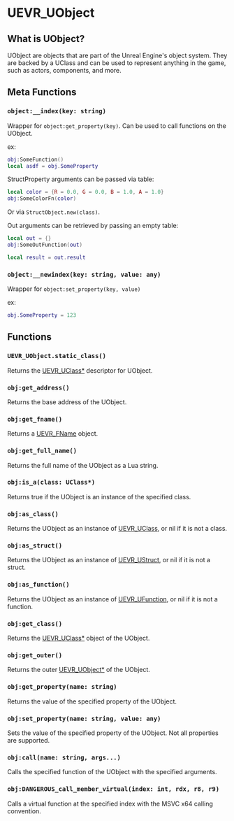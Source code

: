 # UEVR_UObject

## What is UObject?

UObject are objects that are part of the Unreal Engine's object system. They are backed by a UClass and can be used to represent anything in the game, such as actors, components, and more.

## Meta Functions

### `object:__index(key: string)`

Wrapper for `object:get_property(key)`. Can be used to call functions on the UObject.

ex:
```lua
obj:SomeFunction()
local asdf = obj.SomeProperty
```

StructProperty arguments can be passed via table:
```lua
local color = {R = 0.0, G = 0.0, B = 1.0, A = 1.0}
obj:SomeColorFn(color)
```

Or via `StructObject.new(class)`.

Out arguments can be retrieved by passing an empty table:
```lua
local out = {}
obj:SomeOutFunction(out)

local result = out.result
```

### `object:__newindex(key: string, value: any)`

Wrapper for `object:set_property(key, value)`

ex:
```lua
obj.SomeProperty = 123
```

## Functions

### `UEVR_UObject.static_class()`

Returns the [UEVR_UClass*](UClass.md) descriptor for UObject.

### `obj:get_address()`

Returns the base address of the UObject.


### `obj:get_fname()`

Returns a [UEVR_FName](FName.md) object.

### `obj:get_full_name()`

Returns the full name of the UObject as a Lua string.

### `obj:is_a(class: UClass*)`

Returns true if the UObject is an instance of the specified class.

### `obj:as_class()`

Returns the UObject as an instance of [UEVR_UClass](UClass.md), or nil if it is not a class.

### `obj:as_struct()`

Returns the UObject as an instance of [UEVR_UStruct](UStruct.md), or nil if it is not a struct.

### `obj:as_function()`

Returns the UObject as an instance of [UEVR_UFunction](UFunction.md), or nil if it is not a function.

### `obj:get_class()`

Returns the [UEVR_UClass*](UClass.md) object of the UObject.

### `obj:get_outer()`

Returns the outer [UEVR_UObject*](UObject.md) of the UObject.

### `obj:get_property(name: string)`

Returns the value of the specified property of the UObject.

### `obj:set_property(name: string, value: any)`

Sets the value of the specified property of the UObject. Not all properties are supported.

### `obj:call(name: string, args...)`

Calls the specified function of the UObject with the specified arguments.

### `obj:DANGEROUS_call_member_virtual(index: int, rdx, r8, r9)`

Calls a virtual function at the specified index with the MSVC x64 calling convention.

